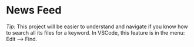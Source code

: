 # News Feed

*Tip:* This project will be easier to understand and navigate if you know how to search all its files for a keyword.
In VSCode, this feature is in the menu: Edit --> Find.